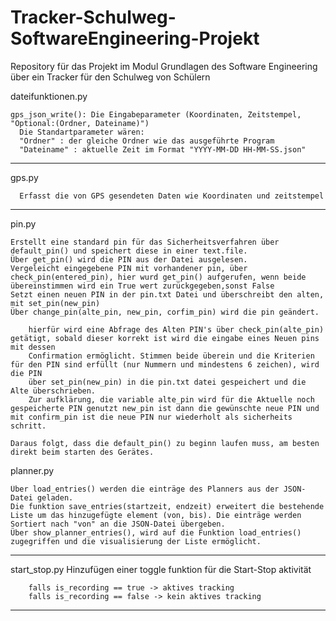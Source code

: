 # Tracker-Schulweg-SoftwareEngineering-Projekt
Repository für das Projekt im Modul Grundlagen des Software Engineering über ein Tracker für den Schulweg von Schülern

dateifunktionen.py

    gps_json_write(): Die Eingabeparameter (Koordinaten, Zeitstempel, "Optional:(Ordner, Dateiname)")
      Die Standartparameter wären: 
      "Ordner" : der gleiche Ordner wie das ausgeführte Program
      "Dateiname" : aktuelle Zeit im Format "YYYY-MM-DD HH-MM-SS.json"

----------------------------------------------------------------------------------------------------------------------------------------------------------------

  gps.py
      
      Erfasst die von GPS gesendeten Daten wie Koordinaten und zeitstempel

----------------------------------------------------------------------------------------------------------------------------------------------------------------

pin.py 

    Erstellt eine standard pin für das Sicherheitsverfahren über default_pin() und speichert diese in einer text.file.
    Über get_pin() wird die PIN aus der Datei ausgelesen.
    Vergeleicht eingegebene PIN mit vorhandener pin, über check_pin(entered_pin), hier wurd get_pin() aufgerufen, wenn beide übereinstimmen wird ein True wert zurückgegeben,sonst False
    Setzt einen neuen PIN in der pin.txt Datei und überschreibt den alten, mit set_pin(new_pin) 
    Über change_pin(alte_pin, new_pin, corfim_pin) wird die pin geändert.
    
        hierfür wird eine Abfrage des Alten PIN's über check_pin(alte_pin) getätigt, sobald dieser korrekt ist wird die eingabe eines Neuen pins mit dessen 
        Confirmation ermöglicht. Stimmen beide überein und die Kriterien für den PIN sind erfüllt (nur Nummern und mindestens 6 zeichen), wird die PIN 
        über set_pin(new_pin) in die pin.txt datei gespeichert und die Alte überschrieben.
        Zur aufklärung, die variable alte_pin wird für die Aktuelle noch gespeicherte PIN genutzt new_pin ist dann die gewünschte neue PIN und mit confirm_pin ist die neue PIN nur wiederholt als sicherheits schritt.

    Daraus folgt, dass die default_pin() zu beginn laufen muss, am besten direkt beim starten des Gerätes.

    
planner.py

    Über load_entries() werden die einträge des Planners aus der JSON-Datei geladen.
    Die funktion save_entries(startzeit, endzeit) erweitert die bestehende Liste um das hinzugefügte element (von, bis). Die einträge werden Sortiert nach "von" an die JSON-Datei übergeben.
    Über show_planner_entries(), wird auf die Funktion load_entries() zugegriffen und die visualisierung der Liste ermöglicht.


---------------------------------------------------------------------------------------------------------------------------------------------------------------------------------------------------------------

start_stop.py
    Hinzufügen einer toggle funktion für die Start-Stop aktivität

        falls is_recording == true -> aktives tracking
        falls is_recording == false -> kein aktives tracking


--------------------------------------------------------------------------------------------------------------------------------------------------------------------------------------------------------------